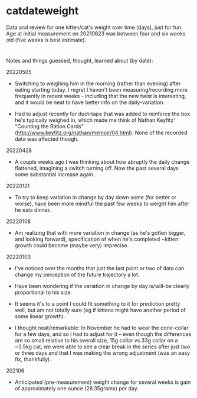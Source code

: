 # catdateweight

Data and review for one kitten/cat's weight over time (days), just for fun. Age at initial measurement on 20210623 was between four and six weeks old (five weeks is best estimate). 

# 
Notes and things guessed, thought, learned about (by date):

20220505
- Switching to weighing him in the morning (rather than evening) after eating starting today. I regret I haven't been measuring/recording more frequently in recent weeks - including that the new twist is interesting, and it would be neat to have better info on the daily-variation. 

- Had to adjust recently for duct-tape that was added to reinforce the box he's typically weighed in, which made me think of Nathan Keyfitz' "Counting the Ration Cards" (http://www.keyfitz.org/nathan/memoir/04.html). None of the recorded data was affected though.

20220428
- A couple weeks ago I was thinking about how abruptly the daily change flattened, imagining a switch turning off. Now the past several days some substantial increase again.  

20220121
- To try to keep variation in change by day down some (for better or worse), have been more mindful the past few weeks to weight him after he eats dinner. 

20220108
- Am realizing that with more variation in change (as he's gotten bigger, and looking forward), specification of when he's completed ~kitten growth could become (maybe very) imprecise.

20220103
- I've noticed over the months that just the last point or two of data can change my perception of the future trajectory a lot.

- Have been wondering if the variation in change by day is/will-be clearly proportional to his size.

- It seems it's to a point I could fit something to it for prediction pretty well, but am not totally sure (eg if kittens might have another period of some linear growth).

- I thought neat/remarkable: In November he had to wear the cone-collar for a few days, and so I had to adjust for it – even though the differences are so small relative to his overall size, 15g collar vs 33g collar on a ~3.5kg cat, we were able to see a clear break in the series after just two or three days and that I was making the wrong adjustment (was an easy fix, thankfully). 

202106
- Anticipated (pre-measurement) weight change for several weeks is gain of approximately one ounce (28.35grams) per day.
